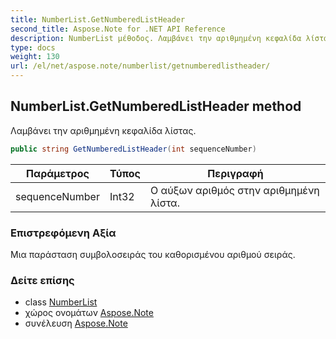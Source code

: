 ```yaml
---
title: NumberList.GetNumberedListHeader
second_title: Aspose.Note for .NET API Reference
description: NumberList μέθοδος. Λαμβάνει την αριθμημένη κεφαλίδα λίστας.
type: docs
weight: 130
url: /el/net/aspose.note/numberlist/getnumberedlistheader/
---
```

## NumberList.GetNumberedListHeader method

Λαμβάνει την αριθμημένη κεφαλίδα λίστας.

```csharp
public string GetNumberedListHeader(int sequenceNumber)
```

| Παράμετρος | Τύπος | Περιγραφή |
| --- | --- | --- |
| sequenceNumber | Int32 | Ο αύξων αριθμός στην αριθμημένη λίστα. |

### Επιστρεφόμενη Αξία

Μια παράσταση συμβολοσειράς του καθορισμένου αριθμού σειράς.

### Δείτε επίσης

* class [NumberList](../)
* χώρος ονομάτων [Aspose.Note](../../numberlist/)
* συνέλευση [Aspose.Note](../../../)


